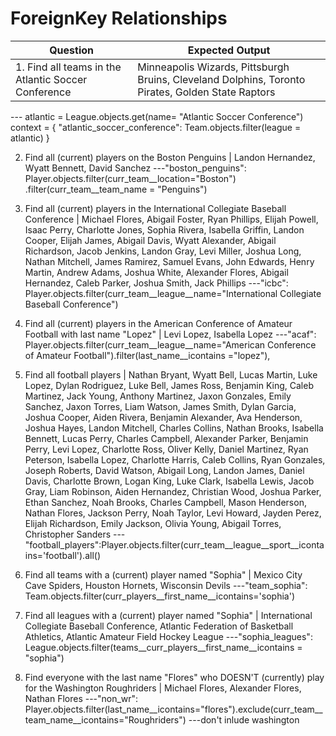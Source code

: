# ForeignKey Relationships

Question | Expected Output
--- | ---
1. Find all teams in the Atlantic Soccer Conference | Minneapolis Wizards, Pittsburgh Bruins, Cleveland Dolphins, Toronto Pirates, Golden State Raptors
---	atlantic = League.objects.get(name= "Atlantic Soccer Conference")
	context = {
		"atlantic_soccer_conference": Team.objects.filter(league = atlantic)
	}


2. Find all (current) players on the Boston Penguins | Landon Hernandez, Wyatt Bennett, David Sanchez
---"boston_penguins": Player.objects.filter(curr_team__location="Boston")    .filter(curr_team__team_name = "Penguins")


3. Find all (current) players in the International Collegiate Baseball Conference | Michael Flores, Abigail Foster, Ryan Phillips, Elijah Powell, Isaac Perry, Charlotte Jones, Sophia Rivera, Isabella Griffin, Landon Cooper, Elijah James, Abigail Davis, Wyatt Alexander, Abigail Richardson, Jacob Jenkins, Landon Gray, Levi Miller, Joshua Long, Nathan Mitchell, James Ramirez, Samuel Evans, John Edwards, Henry Martin, Andrew Adams, Joshua White, Alexander Flores, Abigail Hernandez, Caleb Parker, Joshua Smith, Jack Phillips
---"icbc": Player.objects.filter(curr_team__league__name="International Collegiate Baseball Conference")


4. Find all (current) players in the American Conference of Amateur Football with last name "Lopez" | Levi Lopez, Isabella Lopez
---"acaf": Player.objects.filter(curr_team__league__name="American Conference of Amateur Football").filter(last_name__icontains       ="lopez"),


5. Find all football players | Nathan Bryant, Wyatt Bell, Lucas Martin, Luke Lopez, Dylan Rodriguez, Luke Bell, James Ross, Benjamin King, Caleb Martinez, Jack Young, Anthony Martinez, Jaxon Gonzales, Emily Sanchez, Jaxon Torres, Liam Watson, James Smith, Dylan Garcia, Joshua Cooper, Aiden Rivera, Benjamin Alexander, Ava Henderson, Joshua Hayes, Landon Mitchell, Charles Collins, Nathan Brooks, Isabella Bennett, Lucas Perry, Charles Campbell, Alexander Parker, Benjamin Perry, Levi Lopez, Charlotte Ross, Oliver Kelly, Daniel Martinez, Ryan Peterson, Isabella Lopez, Charlotte Harris, Caleb Collins, Ryan Gonzales, Joseph Roberts, David Watson, Abigail Long, Landon James, Daniel Davis, Charlotte Brown, Logan King, Luke Clark, Isabella Lewis, Jacob Gray, Liam Robinson, Aiden Hernandez, Christian Wood, Joshua Parker, Ethan Sanchez, Noah Brooks, Charles Campbell, Mason Henderson, Nathan Flores, Jackson Perry, Noah Taylor, Levi Howard, Jayden Perez, Elijah Richardson, Emily Jackson, Olivia Young, Abigail Torres, Christopher Sanders
---"football_players":Player.objects.filter(curr_team__league__sport__icontains='football').all()


6. Find all teams with a (current) player named "Sophia" | Mexico City Cave Spiders, Houston Hornets, Wisconsin Devils
---"team_sophia": Team.objects.filter(curr_players__first_name__icontains='sophia')


7. Find all leagues with a (current) player named "Sophia" | International Collegiate Baseball Conference, Atlantic Federation of Basketball Athletics, Atlantic Amateur Field Hockey League
---"sophia_leagues": League.objects.filter(teams__curr_players__first_name__icontains = "sophia")


8. Find everyone with the last name "Flores" who DOESN'T (currently) play for the Washington Roughriders | Michael Flores, Alexander Flores, Nathan Flores
---"non_wr": Player.objects.filter(last_name__icontains="flores").exclude(curr_team__team_name__icontains="Roughriders")
    ---don't inlude washington